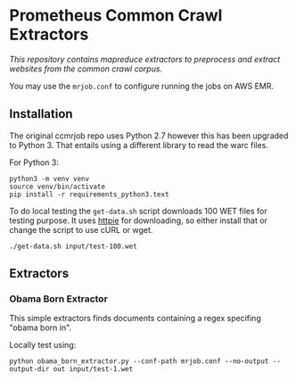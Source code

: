 # Prometheus Common Crawl Extractors
*This repository contains mapreduce extractors to preprocess and extract websites
from the common crawl corpus.*

You may use the `mrjob.conf` to configure running the jobs on AWS EMR.

## Installation
The original ccmrjob repo uses Python 2.7 however this has been upgraded to Python 3. That entails using a different library to read the warc files.

For Python 3:
```
python3 -m venv venv
source venv/bin/activate
pip install -r requirements_python3.text
```

To do local testing the `get-data.sh` script downloads 100 WET files for testing purpose.
It uses [httpie](https://httpie.org/#installation) for downloading, so either install that or change the script to use cURL or wget.

```
./get-data.sh input/test-100.wet
```

## Extractors

### Obama Born Extractor
This simple extractors finds documents containing a regex specifing "obama born in".

Locally test using:
```
python obama_born_extractor.py --conf-path mrjob.conf --no-output --output-dir out input/test-1.wet
```

